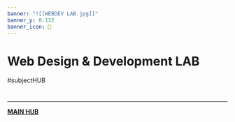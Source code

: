 ```yaml
---
banner: "![[WEBDEV LAB.jpg]]"
banner_y: 0.132
banner_icon: 📱
---
```

# Web Design & Development LAB
#subjectHUB 


# 
---
**[MAIN HUB](main.md)**